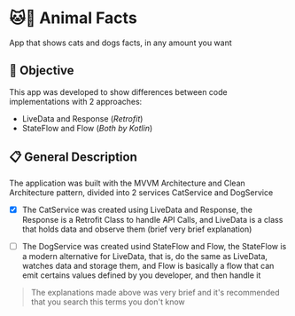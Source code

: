 # 🐱🐶 Animal Facts

App that shows cats and dogs facts, in any amount you want

## 🎯 Objective

This app was developed to show differences between code implementations with 2 approaches:

- LiveData and Response (_Retrofit_)
- StateFlow and Flow (_Both by Kotlin_)

## 📋 General Description 

The application was built with the MVVM Architecture and Clean Architecture pattern, divided into 2 services CatService and DogService

- [x] The CatService was created using LiveData and Response, the Response is a Retrofit Class to handle API Calls, and LiveData is a class that holds data and observe them (brief very brief explanation)

 - [ ] The DogService was created usind StateFlow and Flow, the StateFlow is a modern alternative for LiveData, that is, do the same as LiveData, watches data and storage them, and Flow is basically a flow that can emit certains values defined by you developer, and then handle it

> The explanations made above was very brief and it's recommended that you search this terms you don't know
